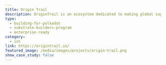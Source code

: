 ```yaml
---
title: Origin Trail
description: OriginTrail is an ecosystem dedicated to making global supply chains work together by enabling a universal, collaborative and trusted data exchange.
type:
  - building-for-polkadot
  - substrate-builders-program
  - enterprise-ready
category:
  - iot
link: https://origintrail.io/
featured_image: /media/images/projects/origin-trail.png
show_case_study: false
---
```

